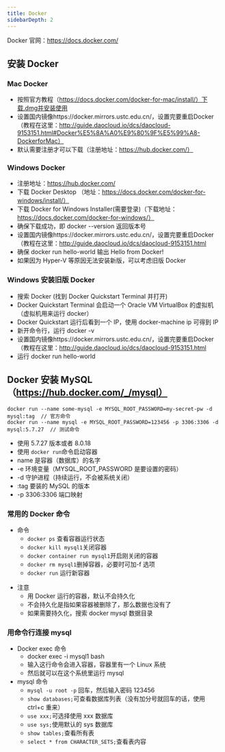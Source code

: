 ```yaml
---
title: Docker
sidebarDepth: 2
---
```


Docker 官网：https://docs.docker.com/

## 安装 Docker

### Mac Docker

- 按照官方教程（https://docs.docker.com/docker-for-mac/install/）下载.dmg并安装使用
- 设置国内镜像https://docker.mirrors.ustc.edu.cn/，设置完要重启Docker（教程在这里：http://guide.daocloud.io/dcs/daocloud-9153151.html#Docker%E5%8A%A0%E9%80%9F%E5%99%A8-DockerforMac）
- 默认需要注册才可以下载（注册地址：https://hub.docker.com/）

### Windows Docker

- 注册地址：https://hub.docker.com/
- 下载 Docker Desktop （地址：https://docs.docker.com/docker-for-windows/install/）
- 下载 Docker for Windows Installer(需要登录)（下载地址：https://docs.docker.com/docker-for-windows/）
- 确保下载成功，即 docker --version 返回版本号
- 设置国内镜像https://docker.mirrors.ustc.edu.cn/，设置完要重启Docker（教程在这里：http://guide.daocloud.io/dcs/daocloud-9153151.html
- 确保 docker run hello-world 输出 Hello from Docker!
- 如果因为 Hyper-V 等原因无法安装新版，可以考虑旧版 Docker

### Windows 安装旧版 Docker

- 搜索 Docker (找到 Docker Quickstart Terminal 并打开)
- Docker Quickstart Terminal 会启动一个 Oracle VM VirtualBox 的虚拟机（虚拟机用来运行 docker）
- Docker Quickstart 运行后看到一个 IP，使用 docker-machine ip 可得到 IP
- 新开命令行，运行 docker -v
- 设置国内镜像https://docker.mirrors.ustc.edu.cn/，设置完要重启Docker（教程在这里：http://guide.daocloud.io/dcs/daocloud-9153151.html
- 运行 docker run hello-world

## Docker 安装 MySQL（https://hub.docker.com/_/mysql）

```
docker run --name some-mysql -e MYSQL_ROOT_PASSWORD=my-secret-pw -d mysql:tag  // 官方命令
docker run --name mysql -e MYSQL_ROOT_PASSWORD=123456 -p 3306:3306 -d mysql:5.7.27  // 测试命令
```

- 使用 5.7.27 版本或者 8.0.18
- 使用 `docker run`命令启动容器
- name 是容器（数据库）的名字
- -e 环境变量（MYSQL_ROOT_PASSWORD 是要设置的密码）
- -d 守护进程（持续运行，不会被系统关闭）
- :tag 要装的 MySQL 的版本
- -p 3306:3306 端口映射

### 常用的 Docker 命令

- 命令
  - `docker ps` 查看容器运行状态
  - `docker kill mysql1`关闭容器
  - `docker container run mysql1`开启刚关闭的容器
  - `docker rm mysql1`删掉容器，必要时可加-f 选项
  - `docker run` 运行新容器

* 注意
  - 用 Docker 运行的容器，默认不会持久化
  - 不会持久化是指如果容器被删除了，那么数据也没有了
  - 如果需要持久化，搜索 docker mysql 数据目录

### 用命令行连接 mysql

- Docker exec 命令
  - docker exec -i mysql1 bash
  - 输入这行命令会进入容器，容器里有一个 Linux 系统
  - 然后就可以在这个系统里运行 mysql
- mysql 命令
  - `mysql -u root -p` 回车，然后输入密码 123456
  - `show databases;`可查看数据库列表（没有加分号就回车的话，使用 ctrl+c 重来）
  - `use xxx;`可选择使用 xxx 数据库
  - `use sys;`使用默认的 sys 数据库
  - `show tables;`查看所有表
  - `select * from CHARACTER_SETS;`查看表内容
